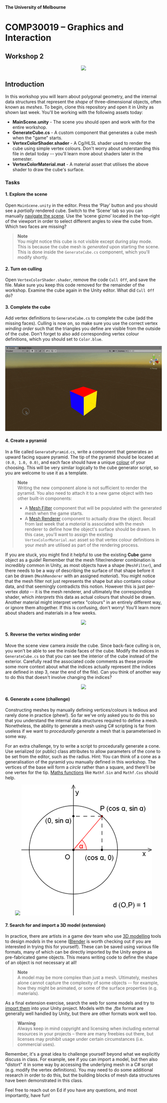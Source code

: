 **The University of Melbourne**

# COMP30019 – Graphics and Interaction

## Workshop 2

<p align="center">
  <a href="https://comp30019.github.io/Workshop-2-Solution/" alt="Play Online">
    <img src="https://img.shields.io/static/v1?label=Play%20Solution&message=comp30019.github.io/Workshop-2-Solution/&color=blue&logo=unity" />
  </a>
</p>

## Introduction

In this workshop you will learn about polygonal geometry, and the internal data structures that 
represent the _shape_ of three-dimensional objects, often known as *meshes*. To begin, clone this repository and open
it in Unity as shown last week.
You'll be working with the following assets today:

* **MainScene.unity** - The scene you should open and work with for the entire workshop.
* **GenerateCube.cs** - A custom component that generates a cube mesh when the 
"game" starts.
* **VertexColorShader.shader** - A Cg/HLSL shader used to render the cube using simple 
vertex colours. Don't worry about understanding this file in detail today -- you'll learn more about
shaders later in the semester.
* **VertexColorMaterial.mat** - A material asset that utilises the above shader
to draw the cube's surface.

### Tasks

#### 1. Explore the scene

Open `MainScene.unity` in the editor. Press the ‘Play’ button and you should see a
*partially* rendered cube. Switch to the ‘Scene’ tab so you can manually 
[navigate the scene](https://docs.unity3d.com/2022.2/Documentation/Manual/SceneViewNavigation.html).
Use the ‘scene gizmo’ located in the top-right of the viewport in
order to select different angles to view the cube from. Which two faces are
missing?

> **Note** <br>
> You might notice this cube is not visible except during play mode. This is because 
> the cube mesh is 
> *generated* upon starting the scene. This is done inside the `GenerateCube.cs` component,
> which you'll modify shortly.


#### 2. Turn on culling

Open `VertexColorShader.shader`, remove the code `Cull Off`, and save the
file. Make sure you keep this code removed for the remainder of the workshop.
Examine the cube again in the Unity editor. What did `Cull Off` do?

#### 3. Complete the cube

Add vertex definitions to `GenerateCube.cs` to complete the cube (add the
missing faces). Culling is now on, so make sure you use the correct vertex
*winding order* such that the triangles you define are visible from the outside
of the cube. Don't forget to also add corresponding vertex colour definitions, which you should set
to `Color.blue`.

<p align="center">
  <img src="Gifs/2-Cube.gif">
</p>

#### 4. Create a pyramid

In a file called `GeneratePyramid.cs`, write a component that generates an upward
facing square pyramid. The tip of the pyramid should be located
at `(0.0, 1.0, 0.0)`, and each face should have a 
unique [colour](https://docs.unity3d.com/ScriptReference/Color.html)
of your choosing. This will be very similar logically to the cube generator script, so you are 
welcome to use it as a template. 

> **Note** <br>
> Writing the new component alone is not sufficient to render the pyramid. You also need to
> attach it to a new game object with two other built-in components:
> * A [Mesh Filter](https://docs.unity3d.com/Manual/class-MeshFilter.html)
> component that will be populated with the generated mesh when the game starts. 
> * A [Mesh Renderer](https://docs.unity3d.com/Manual/class-MeshRenderer.html) 
> component to actually draw the object. Recall from
> last week that a _material_ is associated with the mesh renderer to
> define how the object's surface should be drawn. 
> In this case, you'll want to assign the existing `VertexColorMaterial.mat` asset
> so that vertex colour definitions in your *mesh* are utilised as part of the rendering process.

If you are stuck, you might find it helpful to use the existing **Cube** game object as a guide!
Remember that the mesh filter/renderer combination is incredibly common in Unity, as most objects have a shape (`MeshFilter`),
and there needs to be a way of describing the surface of that shape before it can be drawn (`MeshRenderer` with an assigned *material*). 
You might notice that the mesh filter not just represents the shape but also contains colour data, and that seemingly
contradicts this notion. However this is just per-vertex _data_ -- it is the mesh renderer, and ultimately the
corresponding shader, which *interprets* this data as actual colours that should be drawn. Another material
might interpret vertex "colours" in an entirely different way, or ignore them altogether. If this is confusing,
don't worry! You'll learn more about shaders and materials in a few weeks.




<p align="center">
  <img src="Gifs/3-Pyramid.gif">
</p>

#### 5. Reverse the vertex winding order

Move the scene view camera _inside_ the cube. Since back-face
culling is on, you won’t be able to see the inside faces of the cube. Modify
the indices in `GenerateCube.cs` so
that you can see the interior of the cube instead of the exterior. Carefully read 
the associated code comments as these provide some more context about what
the indices actually represent (the indices are defined in step 3, near the end of the file).
Can you think of another way to do this that doesn't involve changing the indices?

<p align="center">
  <img src="Gifs/4-Inside.gif">
</p>

#### 6. Generate a cone (challenge)

Constructing meshes by manually defining vertices/colours is tedious and rarely done
in practice (phew!). So far we've only asked you to do this so that you understand the 
internal data structures required to define a mesh.
Nonetheless, the ability to generate a mesh using C# scripting is far from useless if
we want to _procedurally generate_ a mesh that is parameterised in some way.

For an extra challenge, try to write a script to procedurally generate a cone. Use
serialized (or public) class attributes to allow parameters of the cone to be set from the
editor, such as the radius. Hint: You can think of a cone as a generalisation
of the pyramid you manually defined in this workshop. The vertices of the base
will form a _circle_ rather than a square, and there’ll be one vertex for the
tip. [Maths functions](https://docs.unity3d.com/ScriptReference/Mathf.html) 
like `Mathf.Sin` and `Mathf.Cos` should help.

<p align="middle">
  <img src="Gifs/5-Challenge.gif">
  <img src="Gifs/Sinus_en_cosinus.png">
</p>

#### 7. Search for and import a 3D model (extension)

In practice, there are artists in a game dev team who use [3D modelling](https://en.wikipedia.org/wiki/3D_modeling) tools
to design _models_ in the scene ([Blender](https://www.blender.org/) is worth checking out if you
are interested in trying this for yourself). These can be saved using various file
formats, many of which can be directly imported by the Unity engine as pre-fabricated game objects. 
This means writing code to define the shape 
of an object is not necessary at all! 

> **Note** <br> 
> A model may be more complex than just a mesh.
> Ultimately, meshes alone cannot capture the complexity of some objects -- for example, how
> they might be animated, or some of the surface properties (e.g. materials).

As a final extension exercise, 
search the web for some models and try 
to [import them](https://docs.unity3d.com/Manual/ImportingModelFiles.html) into
your Unity project. Models with the _.fbx_ format are generally well handled
by Unity, but there are other formats work well too. 

> **Warning** <br>
> Always keep in mind
> copyright and licensing when including external resources in your projects –
> there are many freebies out there, but licenses may prohibit usage
> under certain circumstances (i.e. commercial uses). 

Remember, it's a great idea to challenge yourself beyond what we explicitly discuss in class. 
For example, see if you can import
a model, but then also "distort" it in some way by accessing the underlying mesh in a 
C# script (e.g. modify the vertex definitions). 
You may need to do some additional research in order to do this, but the building blocks of mesh
data structures have been demonstrated in this class. 

Feel free to reach out on Ed if you have any questions, and most importantly, have fun!
